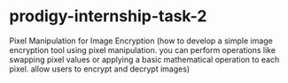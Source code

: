# prodigy-internship-task-2
Pixel  Manipulation for Image Encryption      (how to develop a simple image encryption tool using pixel manipulation. you can perform operations like swapping pixel values or applying a basic mathematical operation to each pixel. allow users to encrypt and decrypt images)
